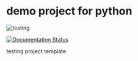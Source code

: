 # demo project for python

![testing](https://github.com/augeorge/test/workflows/learn-github-actions/badge.svg)

[![Documentation Status](https://readthedocs.org/projects/demo-project-docs/badge/?version=latest)](https://demo-project-docs.readthedocs.io/en/latest/?badge=latest)
     

testing project template
